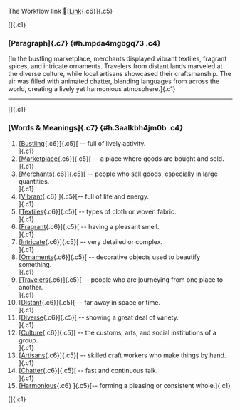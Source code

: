 The Workflow link
👏[[Link](https://www.google.com/url?q=http://www.google.com&sa=D&source=editors&ust=1760739501932424&usg=AOvVaw37ehYNnXgv6L5oMwYSWEVk){.c6}]{.c5}

[]{.c1}

### [Paragraph]{.c7} {#h.mpda4mgbgq73 .c4}

[In the bustling marketplace, merchants displayed vibrant textiles,
fragrant spices, and intricate ornaments. Travelers from distant lands
marveled at the diverse culture, while local artisans showcased their
craftsmanship. The air was filled with animated chatter, blending
languages from across the world, creating a lively yet harmonious
atmosphere.]{.c1}

------------------------------------------------------------------------

[]{.c1}

### [Words & Meanings]{.c7} {#h.3aalkbh4jm0b .c4}

1.  [[Bustling](https://www.google.com/url?q=http://www.google.com&sa=D&source=editors&ust=1760739501933425&usg=AOvVaw3foKelY25W7uuZx54sB35n){.c6}]{.c5}[ --
    full of lively activity.\
    ]{.c1}
2.  [[Marketplace](https://www.google.com/url?q=http://www.google.com&sa=D&source=editors&ust=1760739501933631&usg=AOvVaw15Tziw_w5WnsOjP2OXfnt0){.c6}]{.c5}[ --
    a place where goods are bought and sold.\
    ]{.c1}
3.  [[Merchants](https://www.google.com/url?q=http://www.google.com&sa=D&source=editors&ust=1760739501933818&usg=AOvVaw3-xG-a5ezZ3jWEPZNQKxYA){.c6}]{.c5}[ --
    people who sell goods, especially in large quantities.\
    ]{.c1}
4.  [[Vibrant](https://www.google.com/url?q=http://www.google.com&sa=D&source=editors&ust=1760739501934018&usg=AOvVaw12GZxZCp2yVBbZhHZvkvk6){.c6}
    ]{.c5}[-- full of life and energy.\
    ]{.c1}
5.  [[Textiles](https://www.google.com/url?q=http://www.google.com&sa=D&source=editors&ust=1760739501934176&usg=AOvVaw2w5vGus5OPOF_kztodiRuG){.c6}]{.c5}[ --
    types of cloth or woven fabric.\
    ]{.c1}
6.  [[Fragrant](https://www.google.com/url?q=http://www.google.com&sa=D&source=editors&ust=1760739501934341&usg=AOvVaw37yClJoTIIkQ9f6qglFHrq){.c6}]{.c5}[ --
    having a pleasant smell.\
    ]{.c1}
7.  [[Intricate](https://www.google.com/url?q=http://www.google.com&sa=D&source=editors&ust=1760739501934500&usg=AOvVaw0qiaEIG2NcgRpLZvgBod35){.c6}]{.c5}[ --
    very detailed or complex.\
    ]{.c1}
8.  [[Ornaments](https://www.google.com/url?q=http://www.google.com&sa=D&source=editors&ust=1760739501934662&usg=AOvVaw3Xz0Ln5794_392gMlVg084){.c6}]{.c5}[ --
    decorative objects used to beautify something.\
    ]{.c1}
9.  [[Travelers](https://www.google.com/url?q=http://www.google.com&sa=D&source=editors&ust=1760739501934863&usg=AOvVaw2POi1OY08O4HuVeBh10tm2){.c6}]{.c5}[ --
    people who are journeying from one place to another.\
    ]{.c1}
10. [[Distant](https://www.google.com/url?q=http://www.google.com&sa=D&source=editors&ust=1760739501935077&usg=AOvVaw1JxKeDw5MeUrtUJkYtr9kC){.c6}]{.c5}[ --
    far away in space or time.\
    ]{.c1}
11. [[Diverse](https://www.google.com/url?q=http://www.google.com&sa=D&source=editors&ust=1760739501935248&usg=AOvVaw2KeNO79ixG4TlpvjoeaQvh){.c6}]{.c5}[ --
    showing a great deal of variety.\
    ]{.c1}
12. [[Culture](https://www.google.com/url?q=http://www.google.com&sa=D&source=editors&ust=1760739501935413&usg=AOvVaw1UMr-m3n6AgxbVpwqmltE3){.c6}]{.c5}[ --
    the customs, arts, and social institutions of a group.\
    ]{.c1}
13. [[Artisans](https://www.google.com/url?q=http://www.google.com&sa=D&source=editors&ust=1760739501935616&usg=AOvVaw2mqdH-f4Tg37ZuXjilgU_R){.c6}]{.c5}[ --
    skilled craft workers who make things by hand.\
    ]{.c1}
14. [[Chatter](https://www.google.com/url?q=http://www.google.com&sa=D&source=editors&ust=1760739501935801&usg=AOvVaw2_QlpUWI_5Ac4fQ5vI1Z7d){.c6}]{.c5}[ --
    fast and continuous talk.\
    ]{.c1}
15. [[Harmonious](https://www.google.com/url?q=http://www.google.com&sa=D&source=editors&ust=1760739501935960&usg=AOvVaw13SkwGr8ckGGaXThp5I1L1){.c6}
    ]{.c5}[-- forming a pleasing or consistent whole.]{.c1}

[]{.c1}
